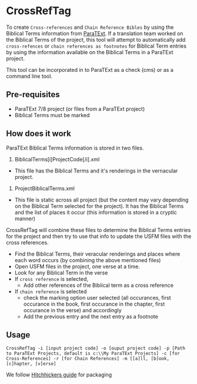 # CrossRefTag

To create `Cross-references` and `Chain Reference Bibles` by using the Biblical Terms information from [ParaTExt](www.paratext.org). If a translation team worked on the Biblical Terms of the project, this tool will attempt to automatically add `cross-refences` or `chain references as footnotes` for Biblical Term entries by using the information available on the Biblical Terms in a ParaTExt project.

This tool can be incorporated in to ParaTExt as a check (cms) or as a command line tool.

## Pre-requisites

- ParaTExt 7/8 project (or files from a ParaTExt project)
- Biblical Terms must be marked

## How does it work

ParaTExt Biblical Terms information is stored in two files.

1. BiblicalTerms[i]ProjectCode[/i].xml
- This file has the Biblical Terms and it's renderings in the vernacular project.
1. ProjectBiblicalTerms.xml
- This file is static across all project (but the content may vary depending on the Biblical Term selected for the project). It has the Biblical Terms and the list of places it occur (this information is stored in a cryptic manner)

CrossRefTag will combine these files to determine the Biblical Terms entries for the project and then try to use that info to update the USFM files with the cross references. 

- Find the Biblical Terms, their veracular renderings and places where each word occurs (by combining the above mentioned files)
- Open USFM files in the project, one verse at a time.
- Look for any Biblical Term in the verse
- If `cross reference` is selected,
  - Add other references of the Biblical term as a cross reference
- If `chain reference` is selected
  - check the marking option user selected (all occurances, first occurance in the book, first occurance in the chapter, first occurance in the verse) and accordingly
  - Add the previous entry and the next entry as a footnote 

## Usage

```shell
CrossRefTag -i [input project code] -o [ouput project code] -p [Path to ParaTExt Projects, default is c:\\My ParaTExt Projects] -c [for Cross-References] -r [for Chain References] -m [[a]ll, [b]ook, [c]hapter, [v]erse]
```

We follow [Hitchhickers guide](http://the-hitchhikers-guide-to-packaging.readthedocs.io/en/latest/creation.html#directory-layout) for packaging
